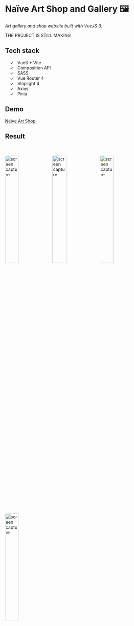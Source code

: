 # Naïve Art Shop and Gallery 🖼️

_Art gallery and shop website built with VueJS 3._ <br>

THE PROJECT IS STILL MAKING

## Tech stack

&nbsp;&nbsp;&nbsp;&nbsp;&check;&nbsp;&nbsp; Vue3 + Vite<br>
&nbsp;&nbsp;&nbsp;&nbsp;&check;&nbsp;&nbsp; Composition API<br>
&nbsp;&nbsp;&nbsp;&nbsp;&check;&nbsp;&nbsp; SASS<br>
&nbsp;&nbsp;&nbsp;&nbsp;&check;&nbsp;&nbsp; Vue Router 4<br>
&nbsp;&nbsp;&nbsp;&nbsp;&check;&nbsp;&nbsp; Stoplight 4<br>
&nbsp;&nbsp;&nbsp;&nbsp;&check;&nbsp;&nbsp; Axios<br>
&nbsp;&nbsp;&nbsp;&nbsp;&check;&nbsp;&nbsp; Pinia<br>

## Demo

[Naïve Art Shop]

## Result

<br><br>
<img width="30%" alt="screen capture" src="../main/src/assets/images/captureweb.jpeg">
<img width="30%" alt="screen capture" src="../main/src/assets/images/captureartist.jpeg">
<img width="30%" alt="screen capture" src="../main/src/assets/images/captureartwork.jpeg">
<img width="30%" alt="screen capture" src="../main/src/assets/images/captureartcart.jpeg">
<br><br>

[naïve art shop]: https://alenagm.github.io/naive/
